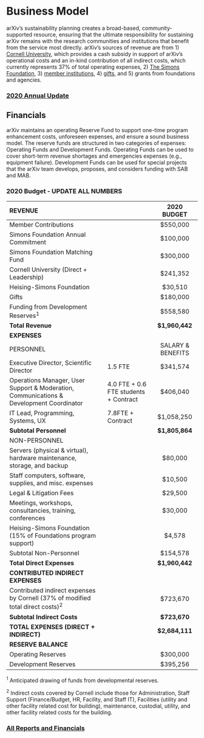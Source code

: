 # Business Model

arXiv’s sustainability planning creates a broad-based, community-supported resource, ensuring that the ultimate responsibility for sustaining arXiv remains with the research communities and institutions that benefit from the service most directly. arXiv’s sources of revenue are from 1) [Cornell University](https://www.cornell.edu/), which provides a cash subsidy in support of arXiv’s operational costs and an in-kind contribution of all indirect costs, which currently represents 37% of total operating expenses, 2) [The Simons Foundation](https://www.simonsfoundation.org/), 3) [member institutions](membership), 4) [gifts](give), and 5) grants from foundations and agencies.

### [2020 Annual Update](/about/reports/2020_update)

## Financials
arXiv maintains an operating Reserve Fund to support one-time program enhancement costs, unforeseen expenses, and ensure a sound business model. The reserve funds are structured in two categories of expenses: Operating Funds and Development Funds. Operating Funds can be used to cover short-term revenue shortages and emergencies expenses (e.g., equipment failure). Development Funds can be used for special projects that the arXiv team develops, proposes, and considers funding with SAB and MAB.

### 2020 Budget - UPDATE ALL NUMBERS

| **REVENUE**        |    | **2020 BUDGET**        | 
| :------------- | :---------- |:-------------:| 
| Member Contributions      |  | $550,000 | 
| Simons Foundation Annual Commitment      |  | $100,000      |  
| Simons Foundation Matching Fund |  | $300,000      |    
| Cornell University (Direct + Leadership) |  | $241,352  |  
| Heising-Simons Foundation  |  | $30,510  | 
| Gifts |  | $180,000  |  
| Funding from Development Reserves<sup>1</sup> |  | $558,580   |  
|  **Total Revenue** |  | **$1,960,442**   |   
|  **EXPENSES**  |   |   |  |
|  PERSONNEL|   |  SALARY & BENEFITS  | SALARY & BENEFITS |
| Executive Director, Scientific Director  |  1.5 FTE | $341,574   |   
| Operations Manager, User Support & Moderation, Communications & Development Coordinator  | 4.0 FTE + 0.6 FTE students + Contract  |   $406,040   |  
| IT Lead, Programming, Systems, UX   | 7.8FTE + Contract   | $1,058,250   |  
| **Subtotal Personnel**   |   | **$1,805,864**   |    
| NON-PERSONNEL  |   |    |    
|  Servers (physical & virtual), hardware maintenance, storage, and backup |   | $80,000   |    
| Staff computers, software, supplies, and misc. expenses |  | $10,500 |  
| Legal & Litigation Fees|  | $29,500 |  
| Meetings, workshops, consultancies, training, conferences |  | $30,000 |  
| Heising-Simons Foundation (15% of Foundations program support) |   | $4,578 |  
| Subtotal Non-Personnel |   | $154,578 |  
| **Total Direct Expenses** |  | **$1,960,442** |  
| **CONTRIBUTED INDIRECT EXPENSES** |  |  |  
|Contributed indirect expenses by Cornell (37% of modified total direct costs)<sup>2</sup> |   | $723,670 | 
|**Subtotal Indirect Costs** |  | **$723,670** |  
|**TOTAL EXPENSES (DIRECT + INDIRECT)** |  | **$2,684,111** |   
| **RESERVE BALANCE** |  |  |  
|Operating Reserves |  | $300,000 |  
|Development Reserves |  | $395,256 |  

<sup>1</sup> Anticipated drawing of funds from developmental reserves.

<sup>2</sup> Indirect costs covered by Cornell include those for Administration, Staff Support (Finance/Budget, HR, Facility, and Staff IT), Facilities (utility and other facility related cost for building), maintenance, custodial, utility, and other facility related costs for the building.

### [All Reports and Financials](/about/reports)


